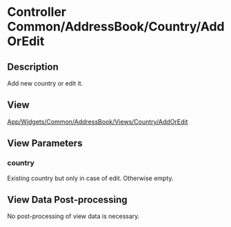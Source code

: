 # Controller Common/AddressBook/Country/AddOrEdit

## Description

Add new country or edit it.

## View

[App/Widgets/Common/AddressBook/Views/Country/AddOrEdit](./../../Views/Country/AddOrEdit.md)

## View Parameters

### country
Existing country but only in case of edit. Otherwise empty.

## View Data Post-processing

No post-processing of view data is necessary.